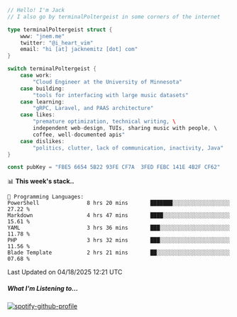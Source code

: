 ```go
// Hello! I'm Jack
// I also go by terminalPoltergeist in some corners of the internet

type terminalPoltergeist struct {
    www: "jnem.me"
    twitter: "@i_heart_vim"
    email: "hi [at] jacknemitz [dot] com"
}

switch terminalPoltergeist {
    case work:
        "Cloud Engineer at the University of Minnesota"
    case building:
        "tools for interfacing with large music datasets"
    case learning:
        "gRPC, Laravel, and PAAS architecture"
    case likes:
        "premature optimization, technical writing, \
        independent web-design, TUIs, sharing music with people, \
        coffee, well-documented apis"
    case dislikes:
        "politics, clutter, lack of communication, inactivity, Java"
}

const pubKey = "FBE5 6654 5B22 93FE CF7A  3FED FEBC 141E 4B2F CF62"
```

<!--START_SECTION:waka-->
📊 **This week's stack..** 

```text
💬 Programming Languages: 
PowerShell               8 hrs 20 mins       ███████░░░░░░░░░░░░░░░░░░   27.22 % 
Markdown                 4 hrs 47 mins       ████░░░░░░░░░░░░░░░░░░░░░   15.61 % 
YAML                     3 hrs 36 mins       ███░░░░░░░░░░░░░░░░░░░░░░   11.78 % 
PHP                      3 hrs 32 mins       ███░░░░░░░░░░░░░░░░░░░░░░   11.56 % 
Blade Template           2 hrs 21 mins       ██░░░░░░░░░░░░░░░░░░░░░░░   07.68 % 
```


 Last Updated on 04/18/2025 12:21 UTC
<!--END_SECTION:waka-->

##### What I'm Listening to...

[![spotify-github-profile](https://jnem.me/listening-item?maxAge=2592000)](https://jnem.me/listening)
